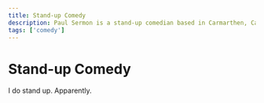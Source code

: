 ```yaml
---
title: Stand-up Comedy
description: Paul Sermon is a stand-up comedian based in Carmarthen, Carmarthenshire.
tags: ['comedy']
---
```


# Stand-up Comedy

I do stand up. Apparently.